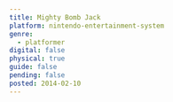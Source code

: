 ```yaml
---
title: Mighty Bomb Jack
platform: nintendo-entertainment-system
genre:
  - platformer
digital: false
physical: true
guide: false
pending: false
posted: 2014-02-10
---
```

